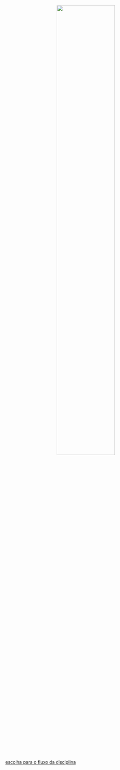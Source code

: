 <p align="center">
<img src="https://github.com/littlebru/arome/blob/main/Repo%20Stuff/images/Banner-arome.png" width="60%">
</p>  
 
 
 <a href="https://youtu.be/jgSg6zh3Ixk"> escolha para o fluxo da disciplina </a>

